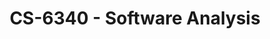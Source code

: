 ---
layout: course
title: CS-6340 - Software Analysis
aliases: SA
course_id: CS-6340
permalink: /CS-6340/
avg_difficulty: 3.21
avg_rating: 3.51
avg_workload: 12.62
type: course_page
---